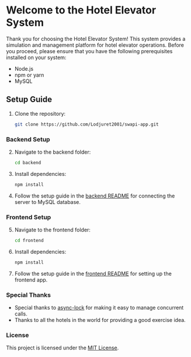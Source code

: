 # Welcome to the Hotel Elevator System

Thank you for choosing the Hotel Elevator System! This system provides a simulation and management platform for hotel elevator operations. Before you proceed, please ensure that you have the following prerequisites installed on your system:

- Node.js
- npm or yarn
- MySQL

## Setup Guide

1. Clone the repository:
   ```bash
   git clone https://github.com/Lodjuret2001/swapi-app.git
   ```

### Backend Setup

2. Navigate to the backend folder:

   ```bash
   cd backend
   ```

3. Install dependencies:

   ```bash
   npm install
   ```

4. Follow the setup guide in the [backend README](backend/README.md) for connecting the server to MySQL database.

### Frontend Setup

5. Navigate to the frontend folder:

   ```bash
   cd frontend
   ```

6. Install dependencies:

   ```bash
   npm install
   ```

7. Follow the setup guide in the [frontend README](frontend/README.md) for setting up the frontend app.

### Special Thanks

- Special thanks to [async-lock](https://www.npmjs.com/package/async-lock) for making it easy to manage concurrent calls.
- Thanks to all the hotels in the world for providing a good exercise idea.

### License

This project is licensed under the [MIT License](LICENSE).

